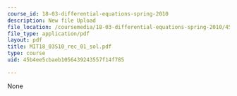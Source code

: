 ```yaml
---
course_id: 18-03-differential-equations-spring-2010
description: New file Upload
file_location: /coursemedia/18-03-differential-equations-spring-2010/45b4ee5cbaeb1056439243557f14f785_MIT18_03S10_rec_01_sol.pdf
file_type: application/pdf
layout: pdf
title: MIT18_03S10_rec_01_sol.pdf
type: course
uid: 45b4ee5cbaeb1056439243557f14f785

---
```

None